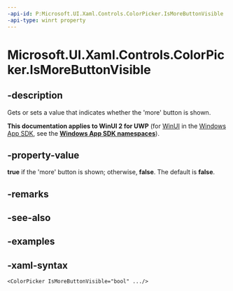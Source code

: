 ```yaml
---
-api-id: P:Microsoft.UI.Xaml.Controls.ColorPicker.IsMoreButtonVisible
-api-type: winrt property
---
```

<!-- Property syntax.
public bool IsMoreButtonVisible { get;  set; }
-->

# Microsoft.UI.Xaml.Controls.ColorPicker.IsMoreButtonVisible


## -description

Gets or sets a value that indicates whether the 'more' button is shown.


**This documentation applies to WinUI 2 for UWP** (for [WinUI](/windows/apps/winui/winui3/) in the [Windows App SDK](/windows/apps/windows-app-sdk/), see the **[Windows App SDK namespaces](/windows/windows-app-sdk/api/winrt/)**).

## -property-value

**true** if the 'more' button is shown; otherwise, **false**. The default is **false**.


## -remarks


## -see-also


## -examples


## -xaml-syntax

```xaml
<ColorPicker IsMoreButtonVisible="bool" .../>
```


